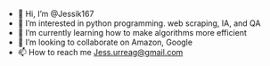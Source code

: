 - 👋 Hi, I’m @Jessik167
- 👀 I’m interested in python programming. web scraping, IA, and QA
- 🌱 I’m currently learning how to make algorithms more efficient
- 💞️ I’m looking to collaborate on Amazon, Google
- 📫 How to reach me Jess.urreag@gmail.com

<!---
Jessik167/Jessik167 is a ✨ special ✨ repository because its `README.md` (this file) appears on your GitHub profile.
You can click the Preview link to take a look at your changes.
--->

